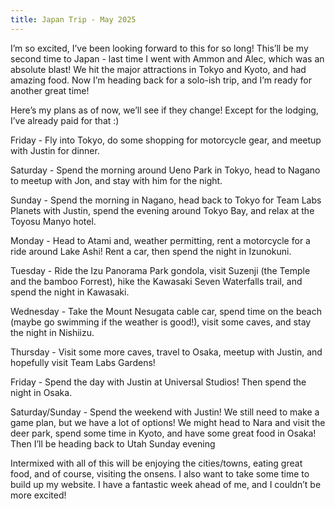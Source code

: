 ```yaml
---
title: Japan Trip - May 2025
---
```

I’m so excited, I’ve been looking forward to this for so long! This’ll be my second time to Japan - last time I went with Ammon and Alec, which was an absolute blast! We hit the major attractions in Tokyo and Kyoto, and had amazing food. Now I’m heading back for a solo-ish trip, and I’m ready for another great time!

Here’s my plans as of now, we’ll see if they change! Except for the lodging, I’ve already paid for that :)

Friday - Fly into Tokyo, do some shopping for motorcycle gear, and meetup with Justin for dinner.

Saturday - Spend the morning around Ueno Park in Tokyo, head to Nagano to meetup with Jon, and stay with him for the night.

Sunday - Spend the morning in Nagano, head back to Tokyo for Team Labs Planets with Justin, spend the evening around Tokyo Bay, and relax at the Toyosu Manyo hotel.

Monday - Head to Atami and, weather permitting, rent a motorcycle for a ride around Lake Ashi! Rent a car, then spend the night in Izunokuni.

Tuesday - Ride the Izu Panorama Park gondola, visit Suzenji (the Temple and the bamboo Forrest), hike the Kawasaki Seven Waterfalls trail, and spend the night in Kawasaki.

Wednesday - Take the Mount Nesugata cable car, spend time on the beach (maybe go swimming if the weather is good!), visit some caves, and stay the night in Nishiizu.

Thursday - Visit some more caves, travel to Osaka, meetup with Justin, and hopefully visit Team Labs Gardens!

Friday - Spend the day with Justin at Universal Studios! Then spend the night in Osaka.

Saturday/Sunday - Spend the weekend with Justin! We still need to make a game plan, but we have a lot of options! We might head to Nara and visit the deer park, spend some time in Kyoto, and have some great food in Osaka! Then I’ll be heading back to Utah Sunday evening


Intermixed with all of this will be enjoying the cities/towns, eating great food, and of course, visiting the onsens. I also want to take some time to build up my website. I have a fantastic week ahead of me, and I couldn’t be more excited!
